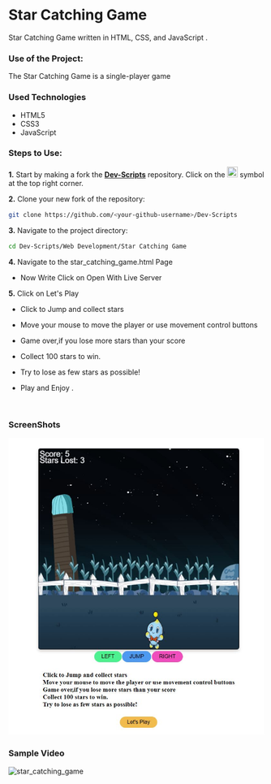 <h1>Star Catching Game</h1>

<p>Star Catching Game written in HTML, CSS, and JavaScript .</p>

### Use of the Project:

<p>The Star Catching Game is a single-player game </p>

<h3>Used Technologies</h3>
<ul>
  <li>HTML5</li>
  <li>CSS3</li>
  <li>JavaScript</li>
</ul>

### Steps to Use:

**1.** Start by making a fork the [**Dev-Scripts**](https://github.com/abhijeet007rocks8/Dev-Scripts) repository. Click on the <a href="https://github.com/abhijeet007rocks8/Dev-Scripts/fork"><img src="https://i.imgur.com/G4z1kEe.png" height="21" width="21"></a> symbol at the top right corner.

**2.** Clone your new fork of the repository:

```bash
git clone https://github.com/<your-github-username>/Dev-Scripts
```

**3.** Navigate to the project directory:

```bash
cd Dev-Scripts/Web Development/Star Catching Game

```

**4.** Navigate to the star_catching_game.html Page

- Now Write Click on Open With Live Server

**5.** Click on Let's Play

- Click to Jump and collect stars
- Move your mouse to move the player or use movement control buttons
- Game over,if you lose more stars than your score
- Collect 100 stars to win.
- Try to lose as few stars as possible!

- Play and Enjoy .

</br>

<h3> ScreenShots </h3> 
<img width="889" alt="tictactoe-light" src="star_catching_game.JPG">

<br>

<h3> Sample Video </h3>


![star_catching_game](https://user-images.githubusercontent.com/72400676/161920396-8f9ca4c3-1785-45d8-b7e4-75fdd3a91ce8.gif)


